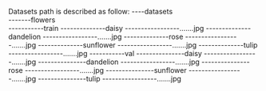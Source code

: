 Datasets path is described as follow:
----datasets  \
-------flowers  \
-----------train
--------------daisy
-----------------.......jpg
--------------dandelion
-----------------.......jpg
--------------rose
-----------------.......jpg
--------------sunflower
-----------------.......jpg
--------------tulip
-----------------.......jpg
-----------val
---------------daisy
-----------------.......jpg
---------------dandelion
-----------------.......jpg
---------------rose
-----------------.......jpg
---------------sunflower
-----------------.......jpg
---------------tulip
-----------------.......jpg
